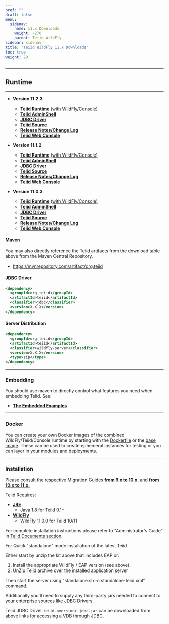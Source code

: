 ```yaml
---
bref: ""
draft: false
menu:
  sidenav:
    name: 11.x Downloads
    weight: -270
    parent: Teiid WildFly
sidebar: sidenav
title: "Teiid WildFly 11.x Downloads"
toc: true
weight: 20
---
```


---

## Runtime

---

- **Version 11.2.3**
  - [**Teiid Runtime**](https://oss.sonatype.org/service/local/repositories/releases/content/org/teiid/teiid/11.2.3/teiid-11.2.3-wildfly-dist.zip) [(with WildFly/Console)](https://oss.sonatype.org/service/local/repositories/releases/content/org/teiid/teiid/11.2.3/teiid-11.2.3-wildfly-server.zip)
  - [**Teiid AdminShell**](https://oss.sonatype.org/service/local/repositories/releases/content/org/teiid/teiid/11.2.3/teiid-11.2.3-adminshell-dist.zip)
  - [**JDBC Driver**](https://oss.sonatype.org/service/local/repositories/releases/content/org/teiid/teiid/11.2.3/teiid-11.2.3-jdbc.jar)
  - [**Teiid Source**](https://oss.sonatype.org/service/local/repositories/releases/content/org/teiid/teiid/11.2.3/teiid-11.2.3-src.zip)
  - [**Release Notes/Change Log**](http://docs.jboss.org/teiid/11.2.0/teiid-releasenotes.html)
  - [**Teiid Web Console**](https://repository.jboss.org/nexus/content/repositories/thirdparty-releases/org/teiid/hal/dist/3.1.0/dist-3.1.0-overlay.zip)

- **Version 11.1.2**
  - [**Teiid Runtime**](https://oss.sonatype.org/service/local/repositories/releases/content/org/teiid/teiid/11.1.2/teiid-11.1.2-wildfly-dist.zip) [(with WildFly/Console)](https://oss.sonatype.org/service/local/repositories/releases/content/org/teiid/teiid/11.1.2/teiid-11.1.2-wildfly-server.zip)
  - [**Teiid AdminShell**](https://oss.sonatype.org/service/local/repositories/releases/content/org/teiid/teiid/11.1.2/teiid-11.1.2-adminshell-dist.zip)
  - [**JDBC Driver**](https://oss.sonatype.org/service/local/repositories/releases/content/org/teiid/teiid/11.1.2/teiid-11.1.2-jdbc.jar)
  - [**Teiid Source**](https://oss.sonatype.org/service/local/repositories/releases/content/org/teiid/teiid/11.1.2/teiid-11.1.2-src.zip)
  - [**Release Notes/Change Log**](http://docs.jboss.org/teiid/11.1.0/teiid-releasenotes.html)
  - [**Teiid Web Console**](https://repository.jboss.org/nexus/content/repositories/thirdparty-releases/org/teiid/hal/dist/3.1.0/dist-3.1.0-overlay.zip)

- **Version 11.0.3**
  - [**Teiid Runtime**](https://oss.sonatype.org/service/local/repositories/releases/content/org/teiid/teiid/11.0.3/teiid-11.0.3-wildfly-dist.zip) [(with WildFly/Console)](https://oss.sonatype.org/service/local/repositories/releases/content/org/teiid/teiid/11.0.3/teiid-11.0.3-wildfly-server.zip)
  - [**Teiid AdminShell**](https://oss.sonatype.org/service/local/repositories/releases/content/org/teiid/teiid/11.0.3/teiid-11.0.3-adminshell-dist.zip)
  - [**JDBC Driver**](https://oss.sonatype.org/service/local/repositories/releases/content/org/teiid/teiid/11.0.3/teiid-11.0.3-jdbc.jar)
  - [**Teiid Source**](https://oss.sonatype.org/service/local/repositories/releases/content/org/teiid/teiid/11.0.3/teiid-11.0.3-src.zip)
  - [**Release Notes/Change Log**](http://docs.jboss.org/teiid/11.0.0/teiid-releasenotes.html)
  - [**Teiid Web Console**](https://repository.jboss.org/nexus/service/local/repositories/releases/content/org/jboss/teiid/hal/dist/3.0.1/dist-3.0.1-overlay.zip)


#### Maven

You may also directly reference the Teiid artifacts from the download table above from the Maven Central Repository.

- https://mvnrepository.com/artifact/org.teiid

#### JDBC Driver

```xml
<dependency>
  <groupId>org.teiid</groupId>
  <artifactId>teiid</artifactId>
  <classifier>jdbc</classifier>
  <version>X.X.X</version>
</dependency>
```

#### Server Distribution

```xml
<dependency>
  <groupId>org.teiid</groupId>
  <artifactId>teiid</artifactId>
  <classifier>wildfly-server</classifier>
  <version>X.X.X</version>
  <type>zip</type>
</dependency>
```
---

### Embedding

You should use maven to directly control what features you need when embedding Teiid. See:  

- [**The Embedded Examples**](https://github.com/teiid/teiid-embedded-examples/blob/teiid-10.x/README.md)

---

### Docker

You can create your own Docker images of the combined WildFly/Teiid/Console runtime by starting with the [Dockerfile](https://github.com/jboss-dockerfiles/teiid/blob/master/Dockerfile) or the [base image](https://hub.docker.com/r/jboss/teiid/). These can be used to create ephemeral instances for testing or you can layer in your modules and deployments.

---

### Installation

Please consult the respective Migration Guides [**from 9.x to 10.x.**](http://teiid.github.io/teiid-documents/master/content/admin/Migration_Guide_From_Teiid_9.x.html) and [**from 10.x to 11.x.**](http://teiid.github.io/teiid-documents/master/content/admin/Migration_Guide_From_Teiid_10.x.html)

Teiid Requires:

- [**JRE**](http://www.java.com/en/download/manual.jsp)
  - Java 1.8 for Teiid 9.1+
- [**WildFly**](http://wildfly.org/downloads/)
  - WildFly 11.0.0 for Teiid 10/11

For complete installation instructions please refer to "Administrator's Guide" in [Teiid Documents section](../docs/index.html).

For Quick "standalone" mode installation of the latest Teiid

Either start by unzip the kit above that includes EAP or:

1.  Install the appropriate WildFly / EAP version (see above).
2.  UnZip Teiid archive over the installed application server

Then start the server using "standalone.sh -c standalone-teiid.xml" command.

Additionally you'll need to supply any third-party jars needed to connect to your enterprise sources like JDBC Drivers.

Teiid JDBC Driver  `teiid-<version>-jdbc.jar`  can be downloaded from above links for accessing a VDB through JDBC.
